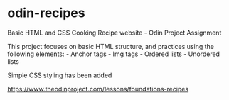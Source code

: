 # odin-recipes
Basic HTML and CSS Cooking Recipe website - Odin Project Assignment

This project focuses on basic HTML structure, and practices using the following elements:
    - Anchor tags
    - Img tags
    - Ordered lists
    - Unordered lists

Simple CSS styling has been added

https://www.theodinproject.com/lessons/foundations-recipes